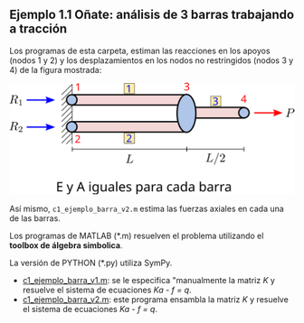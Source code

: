 
##  Ejemplo 1.1 Oñate: análisis de 3 barras trabajando a tracción

Los programas de esta carpeta, estiman las reacciones en los apoyos (nodos 1 y 2) y los desplazamientos en los nodos no restringidos (nodos 3 y 4) de la figura mostrada:

![figura](01_tres_barras_a_traccion_onate_1_1.svg)

Así mismo, `c1_ejemplo_barra_v2.m` estima las fuerzas axiales en cada una de las barras.

Los programas de MATLAB (*.m) resuelven el problema utilizando el **toolbox de álgebra simbolica**.

La versión de PYTHON (*.py) utiliza SymPy.

* [c1_ejemplo_barra_v1.m](c1_ejemplo_barra_v1.m): se le especifica "manualmente la matriz *K* y resuelve el sistema de ecuaciones *Ka - f = q*.
* [c1_ejemplo_barra_v2.m](c1_ejemplo_barra_v2.m): este programa ensambla la matriz *K* y resuelve el sistema de ecuaciones *Ka - f = q*.

